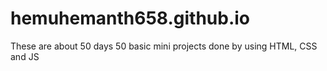 # hemuhemanth658.github.io
These are about 50 days 50 basic mini projects done by using HTML, CSS and JS

